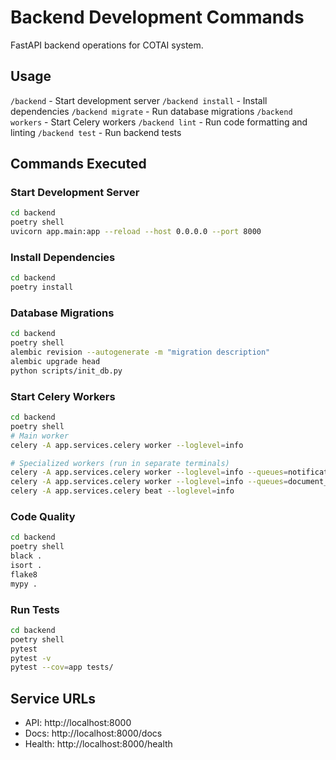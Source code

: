 # Backend Development Commands

FastAPI backend operations for COTAI system.

## Usage
`/backend` - Start development server
`/backend install` - Install dependencies
`/backend migrate` - Run database migrations
`/backend workers` - Start Celery workers
`/backend lint` - Run code formatting and linting
`/backend test` - Run backend tests

## Commands Executed

### Start Development Server
```bash
cd backend
poetry shell
uvicorn app.main:app --reload --host 0.0.0.0 --port 8000
```

### Install Dependencies
```bash
cd backend
poetry install
```

### Database Migrations
```bash
cd backend
poetry shell
alembic revision --autogenerate -m "migration description"
alembic upgrade head
python scripts/init_db.py
```

### Start Celery Workers
```bash
cd backend
poetry shell
# Main worker
celery -A app.services.celery worker --loglevel=info

# Specialized workers (run in separate terminals)
celery -A app.services.celery worker --loglevel=info --queues=notifications,cloud_storage,team_notifications
celery -A app.services.celery worker --loglevel=info --queues=document_processing,analysis
celery -A app.services.celery beat --loglevel=info
```

### Code Quality
```bash
cd backend
poetry shell
black .
isort .
flake8
mypy .
```

### Run Tests
```bash
cd backend
poetry shell
pytest
pytest -v
pytest --cov=app tests/
```

## Service URLs
- API: http://localhost:8000
- Docs: http://localhost:8000/docs
- Health: http://localhost:8000/health